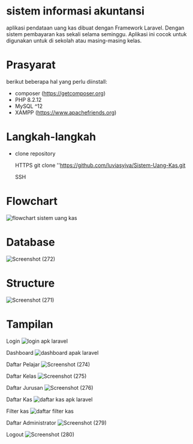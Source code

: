 # sistem informasi akuntansi
aplikasi pendataan uang kas dibuat dengan Framework Laravel. Dengan sistem pembayaran kas sekali selama seminggu. Aplikasi ini cocok untuk digunakan untuk di sekolah atau masing-masing kelas.

# Prasyarat
berikut beberapa hal yang perlu diinstall:
- composer (https://getcomposer.org)
- PHP 8.2.12
- MySQL ^12
- XAMPP (https://www.apachefriends.org)

# Langkah-langkah
- clone repository

  HTTPS
 git clone ''https://github.com/luviasyiva/Sistem-Uang-Kas.git

  SSH
  

# Flowchart
![flowchart sistem uang kas](https://github.com/luviasyiva/sistem-uang-kas/assets/152132256/f9150f83-6a45-4efe-bb75-f0f22ffff3ed)

# Database
![Screenshot (272)](https://github.com/luviasyiva/sistem-uang-kas/assets/152132256/6cb1ef30-e8ab-4726-9f32-755f172108f4)

# Structure
![Screenshot (271)](https://github.com/luviasyiva/sistem-uang-kas/assets/152132256/a0f36344-9cc5-4407-8a33-c5f47345b9d3)

 # Tampilan 
 Login
 ![login apk laravel](https://github.com/luviasyiva/Sistem-Uang-Kas/assets/152132256/66c99ebb-abee-4c32-b655-5d374de57903)

 Dashboard
 ![dashboard apak laravel](https://github.com/luviasyiva/Sistem-Uang-Kas/assets/152132256/e3460347-0072-4a1f-9ceb-ab9dbbbedb31)

 Daftar Pelajar
 ![Screenshot (274)](https://github.com/luviasyiva/Sistem-Uang-Kas/assets/152132256/83991ad3-48a2-4802-801e-6dfd38244104)

Daftar Kelas
![Screenshot (275)](https://github.com/luviasyiva/Sistem-Uang-Kas/assets/152132256/49660f1d-a08a-4490-941c-f900a3435fac)

 Daftar Jurusan 
 ![Screenshot (276)](https://github.com/luviasyiva/Sistem-Uang-Kas/assets/152132256/68f03787-cb94-4c8e-af1d-024d11ffb8bf)

 Daftar Kas
 ![daftar kas apk laravel](https://github.com/luviasyiva/Sistem-Uang-Kas/assets/152132256/33ca66ba-210b-4b2e-9889-d9c624dc90f9)
 
Filter kas
![daftar filter kas](https://github.com/luviasyiva/Sistem-Uang-Kas/assets/152132256/b724b659-96ad-4911-85d4-07f6cc0900c2)

Daftar Administrator
![Screenshot (279)](https://github.com/luviasyiva/Sistem-Uang-Kas/assets/152132256/ff50921c-1d5b-4eec-a8bd-8bcc36598c3f)

Logout 
![Screenshot (280)](https://github.com/luviasyiva/Sistem-Uang-Kas/assets/152132256/deb75714-54d3-4bb0-ba75-3f9dc6860204)

